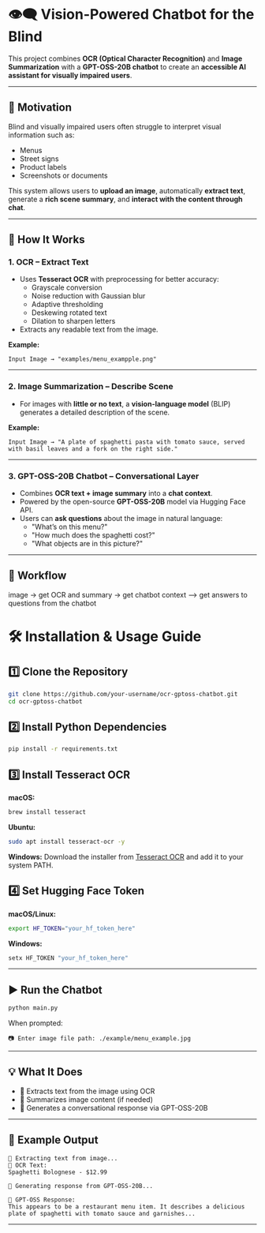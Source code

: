 # 👁️‍🗨️ Vision-Powered Chatbot for the Blind

This project combines **OCR (Optical Character Recognition)** and **Image Summarization** with a **GPT-OSS-20B chatbot** to create an **accessible AI assistant for visually impaired users**.  

---

## 🌟 Motivation

Blind and visually impaired users often struggle to interpret visual information such as:  
- Menus  
- Street signs  
- Product labels  
- Screenshots or documents  

This system allows users to **upload an image**, automatically **extract text**, generate a **rich scene summary**, and **interact with the content through chat**.

---

## 🧩 How It Works

### 1. OCR – Extract Text
- Uses **Tesseract OCR** with preprocessing for better accuracy:  
  - Grayscale conversion  
  - Noise reduction with Gaussian blur  
  - Adaptive thresholding  
  - Deskewing rotated text  
  - Dilation to sharpen letters  
- Extracts any readable text from the image.  

**Example:**  
```
Input Image → "examples/menu_exampple.png"
```

---

### 2. Image Summarization – Describe Scene
- For images with **little or no text**, a **vision-language model** (BLIP) generates a detailed description of the scene.  

**Example:**  
```
Input Image → "A plate of spaghetti pasta with tomato sauce, served with basil leaves and a fork on the right side."
```

---

### 3. GPT-OSS-20B Chatbot – Conversational Layer
- Combines **OCR text + image summary** into a **chat context**.  
- Powered by the open-source **GPT-OSS-20B** model via Hugging Face API.  
- Users can **ask questions** about the image in natural language:  
  - "What’s on this menu?"  
  - "How much does the spaghetti cost?"  
  - "What objects are in this picture?"

---

## 🔄 Workflow

image -> get OCR and summary -> get chatbot context --> get answers to questions from the chatbot 

# 🛠 Installation & Usage Guide

## 1️⃣ Clone the Repository
```bash
git clone https://github.com/your-username/ocr-gptoss-chatbot.git
cd ocr-gptoss-chatbot
```

## 2️⃣ Install Python Dependencies
```bash
pip install -r requirements.txt
```

## 3️⃣ Install Tesseract OCR

**macOS:**
```bash
brew install tesseract
```

**Ubuntu:**
```bash
sudo apt install tesseract-ocr -y
```

**Windows:**
Download the installer from [Tesseract OCR](https://github.com/tesseract-ocr/tesseract) and add it to your system PATH.

## 4️⃣ Set Hugging Face Token

**macOS/Linux:**
```bash
export HF_TOKEN="your_hf_token_here"
```

**Windows:**
```bash
setx HF_TOKEN "your_hf_token_here"
```

---

## ▶️ Run the Chatbot
```bash
python main.py
```

When prompted:
```arduino
📷 Enter image file path: ./example/menu_example.jpg
```

---

## 💡 What It Does
- 🔎 Extracts text from the image using OCR
- 📝 Summarizes image content (if needed)
- 🤖 Generates a conversational response via GPT-OSS-20B

---

## 🧪 Example Output
```vbnet
🔎 Extracting text from image...
📝 OCR Text:
Spaghetti Bolognese - $12.99

🤖 Generating response from GPT-OSS-20B...

💬 GPT-OSS Response:
This appears to be a restaurant menu item. It describes a delicious plate of spaghetti with tomato sauce and garnishes...
```

---

